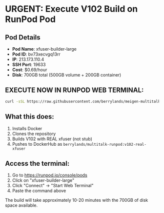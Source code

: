 # URGENT: Execute V102 Build on RunPod Pod

## Pod Details
- **Pod Name**: xfuser-builder-large
- **Pod ID**: bv73xecvgq13rr
- **IP**: 213.173.110.4
- **SSH Port**: 19633
- **Cost**: $0.69/hour
- **Disk**: 700GB total (500GB volume + 200GB container)

## EXECUTE NOW IN RUNPOD WEB TERMINAL:

```bash
curl -sSL https://raw.githubusercontent.com/berrylands/meigen-multitalk-runpod-serverless/master/fast_build_v102.sh | bash
```

## What this does:
1. Installs Docker
2. Clones the repository
3. Builds V102 with REAL xfuser (not stub)
4. Pushes to DockerHub as `berrylands/multitalk-runpod:v102-real-xfuser`

## Access the terminal:
1. Go to https://runpod.io/console/pods
2. Click on "xfuser-builder-large"
3. Click "Connect" → "Start Web Terminal"
4. Paste the command above

The build will take approximately 10-20 minutes with the 700GB of disk space available.